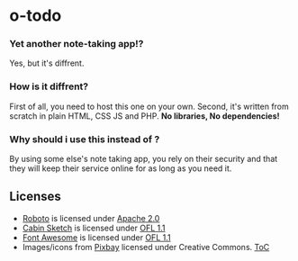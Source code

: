 # o-todo

### Yet another note-taking app!?
Yes, but it's diffrent.  

### How is it diffrent?
First of all, you need to host this one on your own. Second, it's written from scratch in plain HTML, CSS JS and PHP. __No libraries, No dependencies!__  

### Why should i use this instead of <insert other note taking app here>?
By using some else's note taking app, you rely on their security and that they will keep their service online for as long as you need it. 

## Licenses
* [Roboto](https://github.com/google/roboto/) is licensed under [Apache 2.0](https://github.com/google/roboto/blob/master/LICENSE)
* [Cabin Sketch](http://www.impallari.com/cabinsketch) is licensed under [OFL 1.1](http://scripts.sil.org/cms/scripts/page.php?site_id=nrsi&id=OFL)
* [Font Awesome](https://github.com/FortAwesome/Font-Awesome) is licensed under [OFL 1.1](http://scripts.sil.org/cms/scripts/page.php?site_id=nrsi&id=OFL)
* Images/icons from [Pixbay](https://pixabay.com/) licensed under Creative Commons. [ToC](https://pixabay.com/en/service/terms/#usage)
